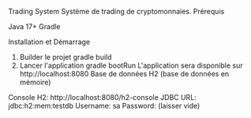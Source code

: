 Trading System
Système de trading de cryptomonnaies.
Prérequis

Java 17+
Gradle

Installation et Démarrage
1. Builder le projet
gradle build
2. Lancer l'application
gradle bootRun
L'application sera disponible sur http://localhost:8080
Base de données
H2 (base de données en mémoire)

Console H2: http://localhost:8080/h2-console
JDBC URL: jdbc:h2:mem:testdb
Username: sa
Password: (laisser vide)
